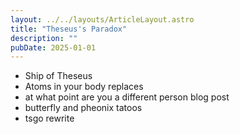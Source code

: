 ```yaml
---
layout: ../../layouts/ArticleLayout.astro
title: "Theseus's Paradox"
description: ""
pubDate: 2025-01-01
---
```


- Ship of Theseus
- Atoms in your body replaces
- at what point are you a different person blog post
- butterfly and pheonix tatoos
- tsgo rewrite
